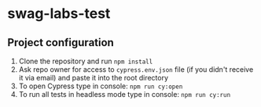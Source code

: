 # swag-labs-test

## Project configuration

1. Clone the repository and run `npm install`
2. Ask repo owner for access to `cypress.env.json` file (if you didn't receive it via email) and paste it into the root directory
3. To open Cypress type in console: `npm run cy:open`
4. To run all tests in headless mode type in console: `npm run cy:run`
